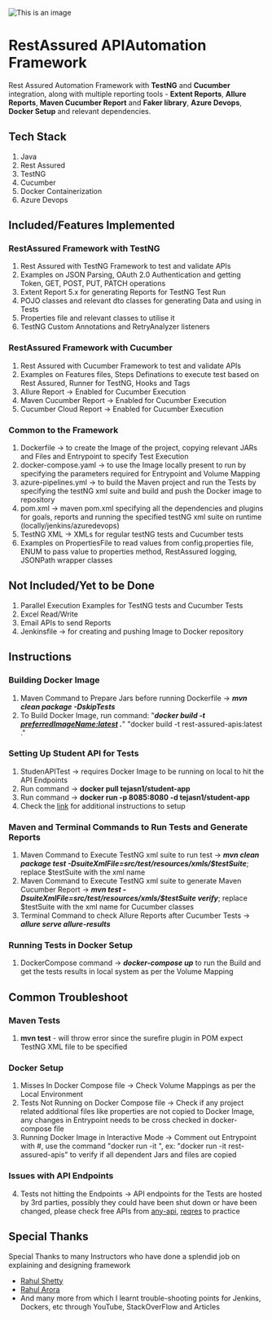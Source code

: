 ![This is an image](https://www.north-47.com/wp-content/uploads/2021/06/rest-assured-resized-copy.jpg) 

# RestAssured APIAutomation Framework
Rest Assured Automation Framework with **TestNG** and **Cucumber** integration, along with multiple reporting tools - **Extent Reports**, **Allure Reports**, **Maven Cucumber Report** and **Faker library**, **Azure Devops**, **Docker Setup** and relevant dependencies.

## Tech Stack
1. Java
2. Rest Assured 
3. TestNG
4. Cucumber
5. Docker Containerization
6. Azure Devops 

## Included/Features Implemented
### RestAssured Framework with TestNG
1. Rest Assured with TestNG Framework to test and validate APIs
2. Examples on JSON Parsing, OAuth 2.0 Authentication and getting Token, GET, POST, PUT, PATCH operations
3. Extent Report 5.x for generating Reports for TestNG Test Run
4. POJO classes and relevant dto classes for generating Data and using in Tests
5. Properties file and relevant classes to utilise it
6. TestNG Custom Annotations and RetryAnalyzer listeners

### RestAssured Framework with Cucumber
1. Rest Assured with Cucumber Framework to test and validate APIs
2. Examples on Features files, Steps Definations to execute test based on Rest Assured, Runner for TestNG, Hooks and Tags 
3. Allure Report -> Enabled for Cucumber Execution
4. Maven Cucumber Report -> Enabled for Cucumber Execution
5. Cucumber Cloud Report -> Enabled for Cucumber Execution

### Common to the Framework
1. Dockerfile -> to create the Image of the project, copying relevant JARs and Files and Entrypoint to specify Test Execution
2. docker-compose.yaml -> to use the Image locally present to run by specifying the parameters required for Entrypoint and Volume Mapping
3. azure-pipelines.yml -> to build the Maven project and run the Tests by specifying the testNG xml suite and build and push the Docker image to repository
4. pom.xml -> maven pom.xml specifying all the dependencies and plugins for goals, reports and running the specified testNG xml suite on runtime (locally/jenkins/azuredevops)
5. TestNG XML -> XMLs for regular testNG tests and Cucumber tests 
6. Examples on PropertiesFile to read values from config.properties file, ENUM to pass value to properties method, RestAssured logging, JSONPath wrapper classes 

## Not Included/Yet to be Done
1. Parallel Execution Examples for TestNG tests and Cucumber Tests
3. Excel Read/Write
4. Email APIs to send Reports
5. Jenkinsfile -> for creating and pushing Image to Docker repository

## Instructions
### Building Docker Image
1. Maven Command to Prepare Jars before running Dockerfile -> ***mvn clean package -DskipTests***
2. To Build Docker Image, run command: "***docker build -t <preferredImageName:latest> .***" "docker build -t rest-assured-apis:latest ."

### Setting Up Student API for Tests
1. StudenAPITest -> requires Docker Image to be running on local to hit the API Endpoints
2. Run command -> **docker pull tejasn1/student-app**
3. Run command -> **docker run -p 8085:8080 -d tejasn1/student-app**
4. Check the [link](https://hub.docker.com/r/tejasn1/student-app) for additional instructions to setup

### Maven and Terminal Commands to Run Tests and Generate Reports
1. Maven Command to Execute TestNG xml suite to run test -> ***mvn clean package test -DsuiteXmlFile=src/test/resources/xmls/$testSuite***; replace $testSuite with the xml name
2. Maven Command to Execute TestNG xml suite to generate Maven Cucumber Report -> ***mvn test -DsuiteXmlFile=src/test/resources/xmls/$testSuite verify***; replace $testSuite with the xml name for Cucumber classes
3. Terminal Command to check Allure Reports after Cucumber Tests -> ***allure serve allure-results***

### Running Tests in Docker Setup
1. DockerCompose command -> ***docker-compose up*** to run the Build and get the tests results in local system as per the Volume Mapping

## Common Troubleshoot

### Maven Tests
1. **mvn test** - will throw error since the surefire plugin in POM expect TestNG XML file to be specified

### Docker Setup
1. Misses In Docker Compose file -> Check Volume Mappings as per the Local Environment
2. Tests Not Running on Docker Compose file -> Check if any project related additional files like properties are not copied to Docker Image, any changes in Entrypoint needs to be cross checked in docker-compose file 
3. Running Docker Image in Interactive Mode -> Comment out Entrypoint with #, use the command "docker run -it <the image name specified>", ex: "docker run -it rest-assured-apis" to verify if all dependent Jars and files are copied 

### Issues with API Endpoints
4. Tests not hitting the Endpoints -> API endpoints for the Tests are hosted by 3rd parties, possibly they could have been shut down or have been changed, please check free APIs from [any-api](https://any-api.com/), [reqres](https://reqres.in/) to practice

## Special Thanks
Special Thanks to many Instructors who have done a splendid job on explaining and designing framework
- [Rahul Shetty](https://rahulshettyacademy.com/#/index)
- [Rahul Arora](https://www.youtube.com/channel/UCVqvL7lt2hemvSlg6ihLWYw)
- And many more from which I learnt trouble-shooting points for Jenkins, Dockers, etc through YouTube, StackOverFlow and Articles 
